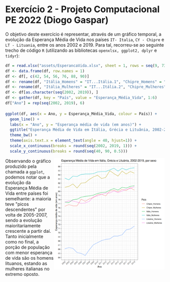 # Exercício 2 - Projeto Computacional PE 2022 (Diogo Gaspar)

O objetivo deste exercício é representar, através de um gráfico temporal, a evolução da Esperança Média de Vida nos países `IT- Italia`, `CY - Chipre` e `LT - Lituania`, entre os anos 2002 e 2019. Para tal, recorreu-se ao seguinte trecho de código `R` (utilizando as bibliotecas `openxlsx, ggplot2, dplyr` e `tidyr`):

```r
df = read.xlsx("assets/EsperancaVida.xlsx", sheet = 1, rows = seq(9, 73), cols = seq(1, 250))
df <- data.frame(df, row.names = 1)
df <- df[, c(42, 54, 56, 76, 88, 90)]
df <- rename(df, "Itália_Homens" = "IT...Itália.1", "Chipre_Homens" = "CY...Chipre.1", "Lituânia_Homens" = "LT...Lituânia.1")
df <- rename(df, "Itália_Mulheres" = "IT...Itália.2", "Chipre_Mulheres" = "CY...Chipre.2", "Lituânia_Mulheres" = "LT...Lituânia.2")
df <- df[as.character(seq(2002, 2019)), ]
df <- gather(df, key = "País", value = "Esperança_Média_Vida", 1:6)
df["Ano"] = rep(seq(2002, 2019), 6)

ggplot(df, aes(x = Ano, y = Esperança_Média_Vida, colour = País)) +
  geom_line() +
  labs(x = "Ano", y = "Esperança média de vida (em anos)") +
  ggtitle("Esperança Média de Vida em Itália, Grécia e Lituânia, 2002-2019, por sexo") +
  theme_bw() +
  theme(axis.text.x = element_text(angle = 40, hjust=1)) +
  scale_x_continuous(breaks = round(seq(2002, 2019, 1))) +
  scale_y_continuous(breaks = round(seq(40, 90, 0.5)))
```

<img src="../imgs/exercise-2.png" alt="Gráfico Resultante" width="350" align = "right">

Observando o gráfico produzido pela chamada a `ggplot`, podemos notar que a evolução da Esperança Média de Vida entre países foi semelhante: a maioria teve "picos descendentes" por volta de 2005-2007, sendo a evolução maioritariamente crescente a partir daí. Tanto inicialmente como no final, a porção de população com menor esperança de vida são os homens lituanos, estando as mulheres italianas no extremo oposto.
